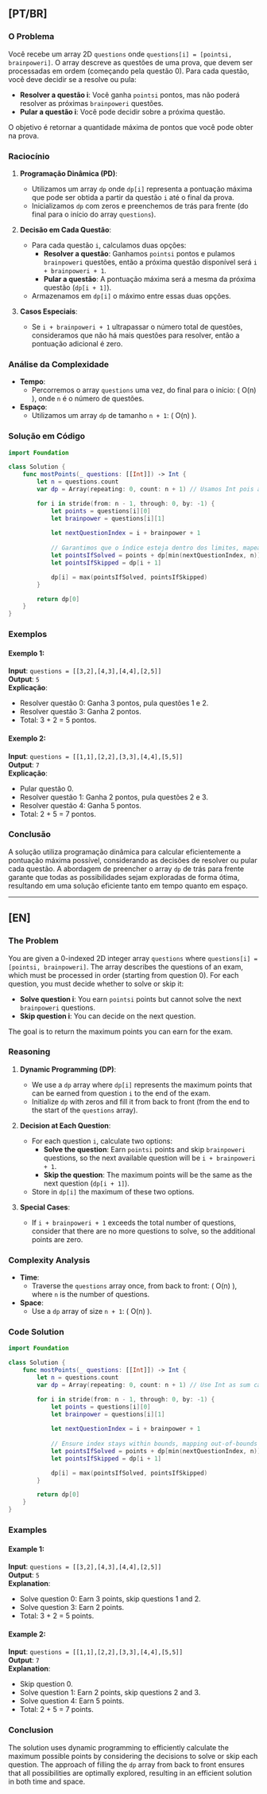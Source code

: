 ## [PT/BR]

### O Problema

Você recebe um array 2D `questions` onde `questions[i] = [pointsi, brainpoweri]`. O array descreve as questões de uma prova, que devem ser processadas em ordem (começando pela questão 0). Para cada questão, você deve decidir se a resolve ou pula:

- **Resolver a questão i**: Você ganha `pointsi` pontos, mas não poderá resolver as próximas `brainpoweri` questões.
- **Pular a questão i**: Você pode decidir sobre a próxima questão.

O objetivo é retornar a quantidade máxima de pontos que você pode obter na prova.

### Raciocínio

1. **Programação Dinâmica (PD)**:
   - Utilizamos um array `dp` onde `dp[i]` representa a pontuação máxima que pode ser obtida a partir da questão `i` até o final da prova.
   - Inicializamos `dp` com zeros e preenchemos de trás para frente (do final para o início do array `questions`).

2. **Decisão em Cada Questão**:
   - Para cada questão `i`, calculamos duas opções:
     - **Resolver a questão**: Ganhamos `pointsi` pontos e pulamos `brainpoweri` questões, então a próxima questão disponível será `i + brainpoweri + 1`.
     - **Pular a questão**: A pontuação máxima será a mesma da próxima questão (`dp[i + 1]`).
   - Armazenamos em `dp[i]` o máximo entre essas duas opções.

3. **Casos Especiais**:
   - Se `i + brainpoweri + 1` ultrapassar o número total de questões, consideramos que não há mais questões para resolver, então a pontuação adicional é zero.

### Análise da Complexidade

- **Tempo**:
  - Percorremos o array `questions` uma vez, do final para o início: \( O(n) \), onde `n` é o número de questões.
- **Espaço**:
  - Utilizamos um array `dp` de tamanho `n + 1`: \( O(n) \).

### Solução em Código

```swift
import Foundation

class Solution {
    func mostPoints(_ questions: [[Int]]) -> Int {
        let n = questions.count
        var dp = Array(repeating: 0, count: n + 1) // Usamos Int pois a soma pode exceder os limites de Int32

        for i in stride(from: n - 1, through: 0, by: -1) {
            let points = questions[i][0]
            let brainpower = questions[i][1]
            
            let nextQuestionIndex = i + brainpower + 1
            
            // Garantimos que o índice esteja dentro dos limites, mapeando índices fora para dp[n] que é 0
            let pointsIfSolved = points + dp[min(nextQuestionIndex, n)] 
            let pointsIfSkipped = dp[i + 1]

            dp[i] = max(pointsIfSolved, pointsIfSkipped)
        }

        return dp[0]
    }
}
```

### Exemplos

#### Exemplo 1:
**Input**: `questions = [[3,2],[4,3],[4,4],[2,5]]`  
**Output**: `5`  
**Explicação**:
- Resolver questão 0: Ganha 3 pontos, pula questões 1 e 2.
- Resolver questão 3: Ganha 2 pontos.
- Total: 3 + 2 = 5 pontos.

#### Exemplo 2:
**Input**: `questions = [[1,1],[2,2],[3,3],[4,4],[5,5]]`  
**Output**: `7`  
**Explicação**:
- Pular questão 0.
- Resolver questão 1: Ganha 2 pontos, pula questões 2 e 3.
- Resolver questão 4: Ganha 5 pontos.
- Total: 2 + 5 = 7 pontos.

### Conclusão

A solução utiliza programação dinâmica para calcular eficientemente a pontuação máxima possível, considerando as decisões de resolver ou pular cada questão. A abordagem de preencher o array `dp` de trás para frente garante que todas as possibilidades sejam exploradas de forma ótima, resultando em uma solução eficiente tanto em tempo quanto em espaço.

---

## [EN]

### The Problem

You are given a 0-indexed 2D integer array `questions` where `questions[i] = [pointsi, brainpoweri]`. The array describes the questions of an exam, which must be processed in order (starting from question 0). For each question, you must decide whether to solve or skip it:

- **Solve question i**: You earn `pointsi` points but cannot solve the next `brainpoweri` questions.
- **Skip question i**: You can decide on the next question.

The goal is to return the maximum points you can earn for the exam.

### Reasoning

1. **Dynamic Programming (DP)**:
   - We use a `dp` array where `dp[i]` represents the maximum points that can be earned from question `i` to the end of the exam.
   - Initialize `dp` with zeros and fill it from back to front (from the end to the start of the `questions` array).

2. **Decision at Each Question**:
   - For each question `i`, calculate two options:
     - **Solve the question**: Earn `pointsi` points and skip `brainpoweri` questions, so the next available question will be `i + brainpoweri + 1`.
     - **Skip the question**: The maximum points will be the same as the next question (`dp[i + 1]`).
   - Store in `dp[i]` the maximum of these two options.

3. **Special Cases**:
   - If `i + brainpoweri + 1` exceeds the total number of questions, consider that there are no more questions to solve, so the additional points are zero.

### Complexity Analysis

- **Time**:
  - Traverse the `questions` array once, from back to front: \( O(n) \), where `n` is the number of questions.
- **Space**:
  - Use a `dp` array of size `n + 1`: \( O(n) \).

### Code Solution

```swift
import Foundation

class Solution {
    func mostPoints(_ questions: [[Int]]) -> Int {
        let n = questions.count
        var dp = Array(repeating: 0, count: n + 1) // Use Int as sum can exceed typical Int32 limits

        for i in stride(from: n - 1, through: 0, by: -1) {
            let points = questions[i][0]
            let brainpower = questions[i][1]
            
            let nextQuestionIndex = i + brainpower + 1
            
            // Ensure index stays within bounds, mapping out-of-bounds to dp[n] which is 0
            let pointsIfSolved = points + dp[min(nextQuestionIndex, n)] 
            let pointsIfSkipped = dp[i + 1]

            dp[i] = max(pointsIfSolved, pointsIfSkipped)
        }

        return dp[0]
    }
}
```

### Examples

#### Example 1:
**Input**: `questions = [[3,2],[4,3],[4,4],[2,5]]`  
**Output**: `5`  
**Explanation**:
- Solve question 0: Earn 3 points, skip questions 1 and 2.
- Solve question 3: Earn 2 points.
- Total: 3 + 2 = 5 points.

#### Example 2:
**Input**: `questions = [[1,1],[2,2],[3,3],[4,4],[5,5]]`  
**Output**: `7`  
**Explanation**:
- Skip question 0.
- Solve question 1: Earn 2 points, skip questions 2 and 3.
- Solve question 4: Earn 5 points.
- Total: 2 + 5 = 7 points.

### Conclusion

The solution uses dynamic programming to efficiently calculate the maximum possible points by considering the decisions to solve or skip each question. The approach of filling the `dp` array from back to front ensures that all possibilities are optimally explored, resulting in an efficient solution in both time and space.
